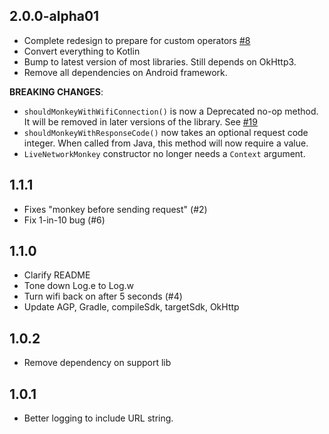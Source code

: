 ## 2.0.0-alpha01

* Complete redesign to prepare for custom operators [#8](https://github.com/tir38/android-network-monkey/issues/8)
* Convert everything to Kotlin
* Bump to latest version of most libraries. Still depends on OkHttp3.
* Remove all dependencies on Android framework.

 **BREAKING CHANGES**:

* `shouldMonkeyWithWifiConnection()` is now a Deprecated no-op method. It will be removed in later versions of the library. See [#19](https://github.com/tir38/android-network-monkey/issues/19)
* `shouldMonkeyWithResponseCode()` now takes an optional request code integer. When called from Java, this method will now require a value.
* `LiveNetworkMonkey` constructor no longer needs a `Context` argument.

## 1.1.1
* Fixes "monkey before sending request" (#2)
* Fix 1-in-10 bug (#6)

## 1.1.0
* Clarify README
* Tone down Log.e to Log.w
* Turn wifi back on after 5 seconds (#4)
* Update AGP, Gradle, compileSdk, targetSdk, OkHttp

## 1.0.2
* Remove dependency on support lib

## 1.0.1
* Better logging to include URL string.